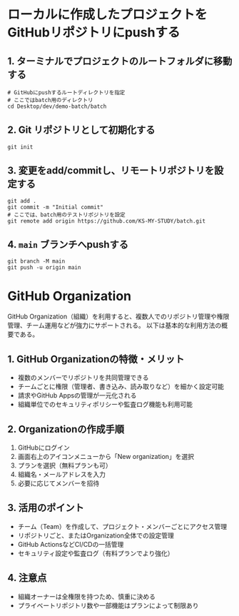 # ローカルに作成したプロジェクトをGitHubリポジトリにpushする

## 1. ターミナルでプロジェクトのルートフォルダに移動する

```shell
# GitHubにpushするルートディレクトリを指定
# ここではbatch用のディレクトリ
cd Desktop/dev/demo-batch/batch
```
## 2. Git リポジトリとして初期化する

```shell
git init
```

## 3. 変更をadd/commitし、リモートリポジトリを設定する

```shell
git add .
git commit -m "Initial commit"
# ここでは、batch用のテストリポジトリを設定
git remote add origin https://github.com/KS-MY-STUDY/batch.git
```

## 4. `main` ブランチへpushする

```shell
git branch -M main
git push -u origin main
```

# GitHub Organization

GitHub Organization（組織）を利用すると、複数人でのリポジトリ管理や権限管理、チーム運用などが強力にサポートされる。
以下は基本的な利用方法の概要である。

## 1. GitHub Organizationの特徴・メリット
- 複数のメンバーでリポジトリを共同管理できる
- チームごとに権限（管理者、書き込み、読み取りなど）を細かく設定可能
- 請求やGitHub Appsの管理が一元化される
- 組織単位でのセキュリティポリシーや監査ログ機能も利用可能

## 2. Organizationの作成手順
1. GitHubにログイン
2. 画面右上のアイコンメニューから「New organization」を選択
3. プランを選択（無料プランも可）
4. 組織名・メールアドレスを入力
5. 必要に応じてメンバーを招待

## 3. 活用のポイント
- チーム（Team）を作成して、プロジェクト・メンバーごとにアクセス管理
- リポジトリごと、またはOrganization全体での設定管理
- GitHub ActionsなどCI/CDの一括管理
- セキュリティ設定や監査ログ（有料プランでより強化）

## 4. 注意点
- 組織オーナーは全権限を持つため、慎重に決める
- プライベートリポジトリ数や一部機能はプランによって制限あり

